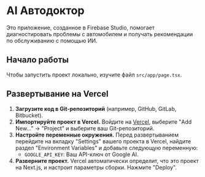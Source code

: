 # AI Автодоктор

Это приложение, созданное в Firebase Studio, помогает диагностировать проблемы с автомобилем и получать рекомендации по обслуживанию с помощью ИИ.

## Начало работы

Чтобы запустить проект локально, изучите файл `src/app/page.tsx`.

## Развертывание на Vercel

1.  **Загрузите код в Git-репозиторий** (например, GitHub, GitLab, Bitbucket).
2.  **Импортируйте проект в Vercel.** Войдите на [Vercel](https://vercel.com), выберите "Add New..." -> "Project" и выберите ваш Git-репозиторий.
3.  **Настройте переменные окружения.** Перед развертыванием перейдите на вкладку "Settings" вашего проекта в Vercel, найдите раздел "Environment Variables" и добавьте следующую переменную:
    *   `GOOGLE_API_KEY`: Ваш API-ключ от Google AI.
4.  **Разверните проект.** Vercel автоматически определит, что это проект на Next.js, и настроит параметры сборки. Нажмите "Deploy".
